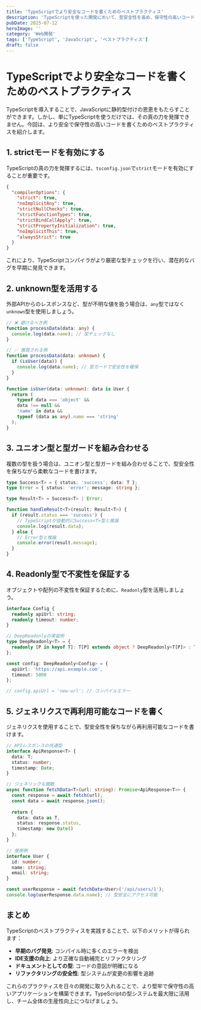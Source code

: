 ```yaml
---
title: 'TypeScriptでより安全なコードを書くためのベストプラクティス'
description: 'TypeScriptを使った開発において、型安全性を高め、保守性の高いコードを書くためのベストプラクティスを紹介します。'
pubDate: 2025-07-12
heroImage: ''
category: 'Web開発'
tags: ['TypeScript', 'JavaScript', 'ベストプラクティス']
draft: false
---
```


# TypeScriptでより安全なコードを書くためのベストプラクティス

TypeScriptを導入することで、JavaScriptに静的型付けの恩恵をもたらすことができます。しかし、単にTypeScriptを使うだけでは、その真の力を発揮できません。今回は、より安全で保守性の高いコードを書くためのベストプラクティスを紹介します。

## 1. strictモードを有効にする

TypeScriptの真の力を発揮するには、`tsconfig.json`で`strict`モードを有効にすることが重要です。

```json
{
  "compilerOptions": {
    "strict": true,
    "noImplicitAny": true,
    "strictNullChecks": true,
    "strictFunctionTypes": true,
    "strictBindCallApply": true,
    "strictPropertyInitialization": true,
    "noImplicitThis": true,
    "alwaysStrict": true
  }
}
```

これにより、TypeScriptコンパイラがより厳密な型チェックを行い、潜在的なバグを早期に発見できます。

## 2. unknown型を活用する

外部APIからのレスポンスなど、型が不明な値を扱う場合は、`any`型ではなく`unknown`型を使用しましょう。

```typescript
// ❌ 避けるべき例
function processData(data: any) {
  console.log(data.name); // 型チェックなし
}

// ✅ 推奨される例
function processData(data: unknown) {
  if (isUser(data)) {
    console.log(data.name); // 型ガードで安全性を確保
  }
}

function isUser(data: unknown): data is User {
  return (
    typeof data === 'object' &&
    data !== null &&
    'name' in data &&
    typeof (data as any).name === 'string'
  );
}
```

## 3. ユニオン型と型ガードを組み合わせる

複数の型を扱う場合は、ユニオン型と型ガードを組み合わせることで、型安全性を保ちながら柔軟なコードを書けます。

```typescript
type Success<T> = { status: 'success'; data: T };
type Error = { status: 'error'; message: string };

type Result<T> = Success<T> | Error;

function handleResult<T>(result: Result<T>) {
  if (result.status === 'success') {
    // TypeScriptが自動的にSuccess<T>型と推論
    console.log(result.data);
  } else {
    // Error型と推論
    console.error(result.message);
  }
}
```

## 4. Readonly型で不変性を保証する

オブジェクトや配列の不変性を保証するために、`Readonly`型を活用しましょう。

```typescript
interface Config {
  readonly apiUrl: string;
  readonly timeout: number;
}

// DeepReadonlyの実装例
type DeepReadonly<T> = {
  readonly [P in keyof T]: T[P] extends object ? DeepReadonly<T[P]> : T[P];
};

const config: DeepReadonly<Config> = {
  apiUrl: 'https://api.example.com',
  timeout: 5000
};

// config.apiUrl = 'new-url'; // コンパイルエラー
```

## 5. ジェネリクスで再利用可能なコードを書く

ジェネリクスを使用することで、型安全性を保ちながら再利用可能なコードを書けます。

```typescript
// APIレスポンスの共通型
interface ApiResponse<T> {
  data: T;
  status: number;
  timestamp: Date;
}

// ジェネリックな関数
async function fetchData<T>(url: string): Promise<ApiResponse<T>> {
  const response = await fetch(url);
  const data = await response.json();
  
  return {
    data: data as T,
    status: response.status,
    timestamp: new Date()
  };
}

// 使用例
interface User {
  id: number;
  name: string;
  email: string;
}

const userResponse = await fetchData<User>('/api/users/1');
console.log(userResponse.data.name); // 型安全にアクセス可能
```

## まとめ

TypeScriptのベストプラクティスを実践することで、以下のメリットが得られます：

- **早期のバグ発見**: コンパイル時に多くのエラーを検出
- **IDE支援の向上**: より正確な自動補完とリファクタリング
- **ドキュメントとしての型**: コードの意図が明確になる
- **リファクタリングの安全性**: 型システムが変更の影響を追跡

これらのプラクティスを日々の開発に取り入れることで、より堅牢で保守性の高いアプリケーションを構築できます。TypeScriptの型システムを最大限に活用し、チーム全体の生産性向上につなげましょう。